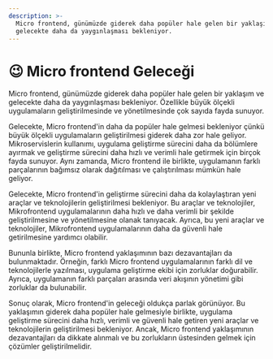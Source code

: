 ```yaml
---
description: >-
  Micro frontend, günümüzde giderek daha popüler hale gelen bir yaklaşım ve
  gelecekte daha da yaygınlaşması bekleniyor.
---
```


# 😉 Micro frontend Geleceği

Micro frontend, günümüzde giderek daha popüler hale gelen bir yaklaşım ve gelecekte daha da yaygınlaşması bekleniyor. Özellikle büyük ölçekli uygulamaların geliştirilmesinde ve yönetilmesinde çok sayıda fayda sunuyor.

Gelecekte, Micro frontend'in daha da popüler hale gelmesi bekleniyor çünkü büyük ölçekli uygulamaların geliştirilmesi giderek daha zor hale geliyor. Mikroservislerin kullanımı, uygulama geliştirme sürecini daha da bölümlere ayırmak ve geliştirme sürecini daha hızlı ve verimli hale getirmek için birçok fayda sunuyor. Aynı zamanda, Micro frontend ile birlikte, uygulamanın farklı parçalarının bağımsız olarak dağıtılması ve çalıştırılması mümkün hale geliyor.

Gelecekte, Micro frontend'in geliştirme sürecini daha da kolaylaştıran yeni araçlar ve teknolojilerin geliştirilmesi bekleniyor. Bu araçlar ve teknolojiler, Mikrofrontend uygulamalarının daha hızlı ve daha verimli bir şekilde geliştirilmesine ve yönetilmesine olanak tanıyacak. Ayrıca, bu yeni araçlar ve teknolojiler, Mikrofrontend uygulamalarının daha da güvenli hale getirilmesine yardımcı olabilir.

Bununla birlikte, Micro frontend yaklaşımının bazı dezavantajları da bulunmaktadır. Örneğin, farklı Micro frontend uygulamalarının farklı dil ve teknolojilerle yazılması, uygulama geliştirme ekibi için zorluklar doğurabilir. Ayrıca, uygulamanın farklı parçaları arasında veri akışının yönetimi gibi zorluklar da bulunabilir.

Sonuç olarak, Micro frontend'in geleceği oldukça parlak görünüyor. Bu yaklaşımın giderek daha popüler hale gelmesiyle birlikte, uygulama geliştirme sürecini daha hızlı, verimli ve güvenli hale getiren yeni araçlar ve teknolojilerin geliştirilmesi bekleniyor. Ancak, Micro frontend yaklaşımının dezavantajları da dikkate alınmalı ve bu zorlukların üstesinden gelmek için çözümler geliştirilmelidir.
